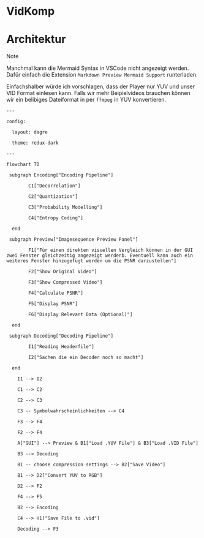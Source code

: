# VidKomp

# Architektur
> [!NOTE] 
> Manchmal kann die Mermaid Syntax in VSCode nicht angezeigt werden. Dafür einfach die Extension `Markdown Preview Mermaid Support` runterladen.

Einfachshalber würde ich vorschlagen, dass der Player nur YUV und unser VID Format einlesen kann. Falls wir mehr Beipielvideos brauchen können wir ein belibiges Dateiformat in per `ffmpeg` in YUV konvertieren.

```mermaid
---

config:

  layout: dagre

  theme: redux-dark

---

flowchart TD

 subgraph Encoding["Encoding Pipeline"]

        C1["Decorrelation"]

        C2["Quantization"]

        C3["Probability Modelling"]

        C4["Entropy Coding"]

  end

 subgraph Preview["Imagesequence Preview Panel"]

        F1["Für einen direkten visuellen Vergleich können in der GUI zwei Fenster gleichzeitig angezeigt werdenb. Eventuell kann auch ein weiteres Fenster hinzugefügt werden um die PSNR darzustellen"]

        F2["Show Original Video"]

        F3["Show Compressed Video"]

        F4["Calculate PSNR"]

        F5["Display PSNR"]

        F6["Display Relevant Data (Optional)"]

  end

 subgraph Decoding["Decoding Pipeline"]

        I1["Reading Headerfile"]

        I2["Sachen die ein Decoder noch so macht"]

  end

    I1 --> I2

    C1 --> C2

    C2 --> C3

    C3 -- Symbolwahrscheinlichkeiten --> C4

    F3 --> F4

    F2 --> F4

    A["GUI"] --> Preview & B1["Load .YUV File"] & B3["Load .VID File"]

    B3 --> Decoding

    B1 -- choose compression settings --> B2["Save Video"]

    B1 --> D2["Convert YUV to RGB"]

    D2 --> F2

    F4 --> F5

    B2 --> Encoding

    C4 --> H1["Save File to .vid"]

    Decoding --> F3
```